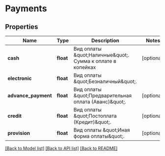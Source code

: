 # Payments

## Properties
Name | Type | Description | Notes
------------ | ------------- | ------------- | -------------
**cash** | **float** | Вид оплаты \&quot;Наличные\&quot;.  Сумма к оплате в копейках | [optional] 
**electronic** | **float** | Вид оплаты \&quot;Безналичный\&quot;. | 
**advance_payment** | **float** | Вид оплаты \&quot;Предварительная оплата (Аванс)\&quot;. | [optional] 
**credit** | **float** | Вид оплаты \&quot;Постоплата (Кредит)\&quot;. | [optional] 
**provision** | **float** | Вид оплаты \&quot;Иная форма оплаты\&quot;. | [optional] 

[[Back to Model list]](../README.md#documentation-for-models) [[Back to API list]](../README.md#documentation-for-api-endpoints) [[Back to README]](../README.md)


